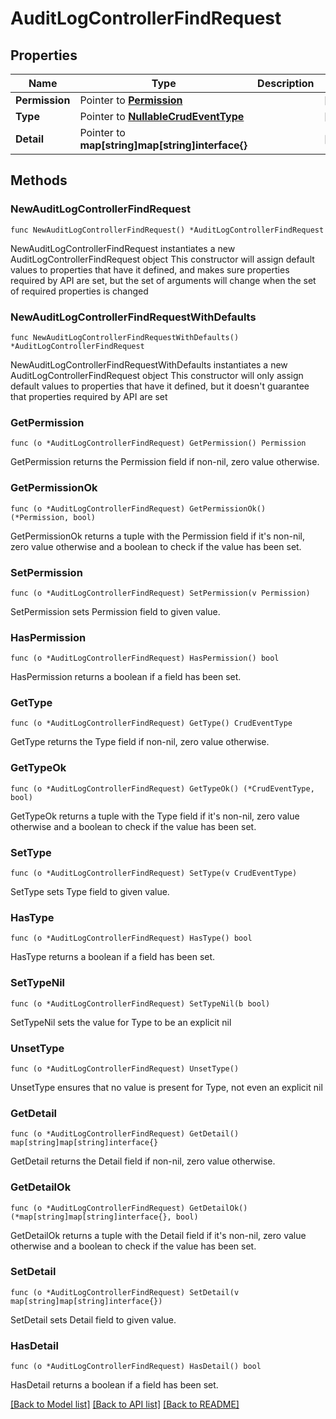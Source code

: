 # AuditLogControllerFindRequest

## Properties

Name | Type | Description | Notes
------------ | ------------- | ------------- | -------------
**Permission** | Pointer to [**Permission**](Permission.md) |  | [optional] 
**Type** | Pointer to [**NullableCrudEventType**](CrudEventType.md) |  | [optional] 
**Detail** | Pointer to **map[string]map[string]interface{}** |  | [optional] 

## Methods

### NewAuditLogControllerFindRequest

`func NewAuditLogControllerFindRequest() *AuditLogControllerFindRequest`

NewAuditLogControllerFindRequest instantiates a new AuditLogControllerFindRequest object
This constructor will assign default values to properties that have it defined,
and makes sure properties required by API are set, but the set of arguments
will change when the set of required properties is changed

### NewAuditLogControllerFindRequestWithDefaults

`func NewAuditLogControllerFindRequestWithDefaults() *AuditLogControllerFindRequest`

NewAuditLogControllerFindRequestWithDefaults instantiates a new AuditLogControllerFindRequest object
This constructor will only assign default values to properties that have it defined,
but it doesn't guarantee that properties required by API are set

### GetPermission

`func (o *AuditLogControllerFindRequest) GetPermission() Permission`

GetPermission returns the Permission field if non-nil, zero value otherwise.

### GetPermissionOk

`func (o *AuditLogControllerFindRequest) GetPermissionOk() (*Permission, bool)`

GetPermissionOk returns a tuple with the Permission field if it's non-nil, zero value otherwise
and a boolean to check if the value has been set.

### SetPermission

`func (o *AuditLogControllerFindRequest) SetPermission(v Permission)`

SetPermission sets Permission field to given value.

### HasPermission

`func (o *AuditLogControllerFindRequest) HasPermission() bool`

HasPermission returns a boolean if a field has been set.

### GetType

`func (o *AuditLogControllerFindRequest) GetType() CrudEventType`

GetType returns the Type field if non-nil, zero value otherwise.

### GetTypeOk

`func (o *AuditLogControllerFindRequest) GetTypeOk() (*CrudEventType, bool)`

GetTypeOk returns a tuple with the Type field if it's non-nil, zero value otherwise
and a boolean to check if the value has been set.

### SetType

`func (o *AuditLogControllerFindRequest) SetType(v CrudEventType)`

SetType sets Type field to given value.

### HasType

`func (o *AuditLogControllerFindRequest) HasType() bool`

HasType returns a boolean if a field has been set.

### SetTypeNil

`func (o *AuditLogControllerFindRequest) SetTypeNil(b bool)`

 SetTypeNil sets the value for Type to be an explicit nil

### UnsetType
`func (o *AuditLogControllerFindRequest) UnsetType()`

UnsetType ensures that no value is present for Type, not even an explicit nil
### GetDetail

`func (o *AuditLogControllerFindRequest) GetDetail() map[string]map[string]interface{}`

GetDetail returns the Detail field if non-nil, zero value otherwise.

### GetDetailOk

`func (o *AuditLogControllerFindRequest) GetDetailOk() (*map[string]map[string]interface{}, bool)`

GetDetailOk returns a tuple with the Detail field if it's non-nil, zero value otherwise
and a boolean to check if the value has been set.

### SetDetail

`func (o *AuditLogControllerFindRequest) SetDetail(v map[string]map[string]interface{})`

SetDetail sets Detail field to given value.

### HasDetail

`func (o *AuditLogControllerFindRequest) HasDetail() bool`

HasDetail returns a boolean if a field has been set.


[[Back to Model list]](../README.md#documentation-for-models) [[Back to API list]](../README.md#documentation-for-api-endpoints) [[Back to README]](../README.md)


